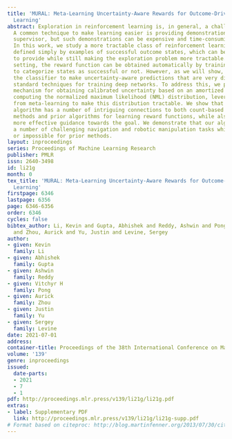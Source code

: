 ```yaml
---
title: 'MURAL: Meta-Learning Uncertainty-Aware Rewards for Outcome-Driven Reinforcement
  Learning'
abstract: Exploration in reinforcement learning is, in general, a challenging problem.
  A common technique to make learning easier is providing demonstrations from a human
  supervisor, but such demonstrations can be expensive and time-consuming to acquire.
  In this work, we study a more tractable class of reinforcement learning problems
  defined simply by examples of successful outcome states, which can be much easier
  to provide while still making the exploration problem more tractable. In this problem
  setting, the reward function can be obtained automatically by training a classifier
  to categorize states as successful or not. However, as we will show, this requires
  the classifier to make uncertainty-aware predictions that are very difficult using
  standard techniques for training deep networks. To address this, we propose a novel
  mechanism for obtaining calibrated uncertainty based on an amortized technique for
  computing the normalized maximum likelihood (NML) distribution, leveraging tools
  from meta-learning to make this distribution tractable. We show that the resulting
  algorithm has a number of intriguing connections to both count-based exploration
  methods and prior algorithms for learning reward functions, while also providing
  more effective guidance towards the goal. We demonstrate that our algorithm solves
  a number of challenging navigation and robotic manipulation tasks which prove difficult
  or impossible for prior methods.
layout: inproceedings
series: Proceedings of Machine Learning Research
publisher: PMLR
issn: 2640-3498
id: li21g
month: 0
tex_title: 'MURAL: Meta-Learning Uncertainty-Aware Rewards for Outcome-Driven Reinforcement
  Learning'
firstpage: 6346
lastpage: 6356
page: 6346-6356
order: 6346
cycles: false
bibtex_author: Li, Kevin and Gupta, Abhishek and Reddy, Ashwin and Pong, Vitchyr H
  and Zhou, Aurick and Yu, Justin and Levine, Sergey
author:
- given: Kevin
  family: Li
- given: Abhishek
  family: Gupta
- given: Ashwin
  family: Reddy
- given: Vitchyr H
  family: Pong
- given: Aurick
  family: Zhou
- given: Justin
  family: Yu
- given: Sergey
  family: Levine
date: 2021-07-01
address:
container-title: Proceedings of the 38th International Conference on Machine Learning
volume: '139'
genre: inproceedings
issued:
  date-parts:
  - 2021
  - 7
  - 1
pdf: http://proceedings.mlr.press/v139/li21g/li21g.pdf
extras:
- label: Supplementary PDF
  link: http://proceedings.mlr.press/v139/li21g/li21g-supp.pdf
# Format based on citeproc: http://blog.martinfenner.org/2013/07/30/citeproc-yaml-for-bibliographies/
---
```


